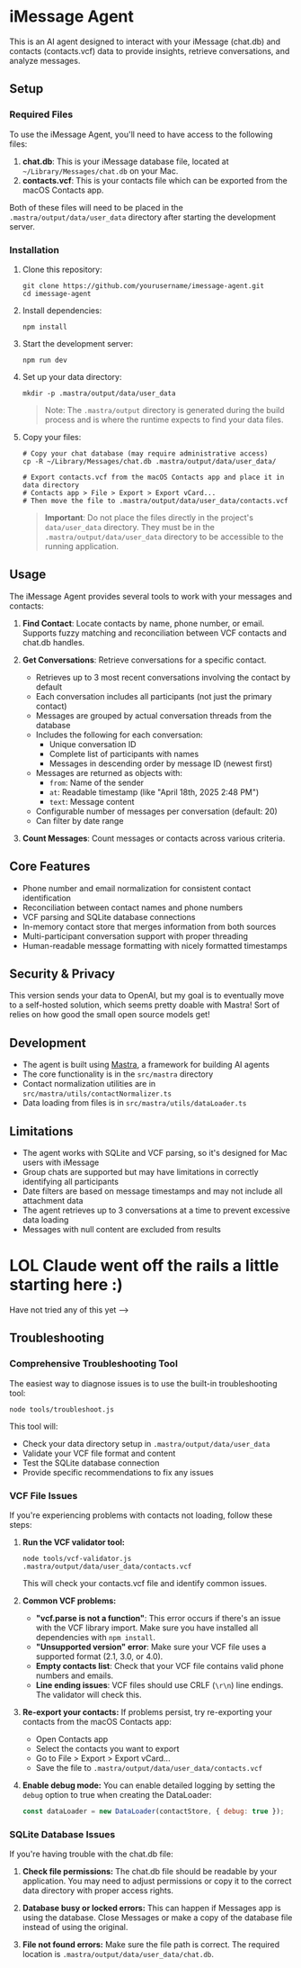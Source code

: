 # iMessage Agent

This is an AI agent designed to interact with your iMessage (chat.db) and contacts (contacts.vcf) data to provide insights, retrieve conversations, and analyze messages.

## Setup

### Required Files

To use the iMessage Agent, you'll need to have access to the following files:

1. **chat.db**: This is your iMessage database file, located at `~/Library/Messages/chat.db` on your Mac.
2. **contacts.vcf**: This is your contacts file which can be exported from the macOS Contacts app.

Both of these files will need to be placed in the `.mastra/output/data/user_data` directory after starting the development server.

### Installation

1. Clone this repository:

   ```
   git clone https://github.com/yourusername/imessage-agent.git
   cd imessage-agent
   ```

2. Install dependencies:

   ```
   npm install
   ```

3. Start the development server:

   ```
   npm run dev
   ```

4. Set up your data directory:

   ```
   mkdir -p .mastra/output/data/user_data
   ```

   > Note: The `.mastra/output` directory is generated during the build process and is where the runtime expects to find your data files.

5. Copy your files:

   ```
   # Copy your chat database (may require administrative access)
   cp -R ~/Library/Messages/chat.db .mastra/output/data/user_data/

   # Export contacts.vcf from the macOS Contacts app and place it in data directory
   # Contacts app > File > Export > Export vCard...
   # Then move the file to .mastra/output/data/user_data/contacts.vcf
   ```

   > **Important**: Do not place the files directly in the project's `data/user_data` directory. They must be in the `.mastra/output/data/user_data` directory to be accessible to the running application.

## Usage

The iMessage Agent provides several tools to work with your messages and contacts:

1. **Find Contact**: Locate contacts by name, phone number, or email. Supports fuzzy matching and reconciliation between VCF contacts and chat.db handles.

2. **Get Conversations**: Retrieve conversations for a specific contact.

   - Retrieves up to 3 most recent conversations involving the contact by default
   - Each conversation includes all participants (not just the primary contact)
   - Messages are grouped by actual conversation threads from the database
   - Includes the following for each conversation:
     - Unique conversation ID
     - Complete list of participants with names
     - Messages in descending order by message ID (newest first)
   - Messages are returned as objects with:
     - `from`: Name of the sender
     - `at`: Readable timestamp (like "April 18th, 2025 2:48 PM")
     - `text`: Message content
   - Configurable number of messages per conversation (default: 20)
   - Can filter by date range

3. **Count Messages**: Count messages or contacts across various criteria.

## Core Features

- Phone number and email normalization for consistent contact identification
- Reconciliation between contact names and phone numbers
- VCF parsing and SQLite database connections
- In-memory contact store that merges information from both sources
- Multi-participant conversation support with proper threading
- Human-readable message formatting with nicely formatted timestamps

## Security & Privacy

This version sends your data to OpenAI, but my goal is to eventually move to a self-hosted solution, which seems pretty doable with Mastra! Sort of relies on how good the small open source models get!

## Development

- The agent is built using [Mastra](https://mastrajs.com), a framework for building AI agents
- The core functionality is in the `src/mastra` directory
- Contact normalization utilities are in `src/mastra/utils/contactNormalizer.ts`
- Data loading from files is in `src/mastra/utils/dataLoader.ts`

## Limitations

- The agent works with SQLite and VCF parsing, so it's designed for Mac users with iMessage
- Group chats are supported but may have limitations in correctly identifying all participants
- Date filters are based on message timestamps and may not include all attachment data
- The agent retrieves up to 3 conversations at a time to prevent excessive data loading
- Messages with null content are excluded from results

# LOL Claude went off the rails a little starting here :)

Have not tried any of this yet -->

## Troubleshooting

### Comprehensive Troubleshooting Tool

The easiest way to diagnose issues is to use the built-in troubleshooting tool:

```
node tools/troubleshoot.js
```

This tool will:

- Check your data directory setup in `.mastra/output/data/user_data`
- Validate your VCF file format and content
- Test the SQLite database connection
- Provide specific recommendations to fix any issues

### VCF File Issues

If you're experiencing problems with contacts not loading, follow these steps:

1. **Run the VCF validator tool:**

   ```
   node tools/vcf-validator.js .mastra/output/data/user_data/contacts.vcf
   ```

   This will check your contacts.vcf file and identify common issues.

2. **Common VCF problems:**

   - **"vcf.parse is not a function"**: This error occurs if there's an issue with the VCF library import. Make sure you have installed all dependencies with `npm install`.
   - **"Unsupported version" error**: Make sure your VCF file uses a supported format (2.1, 3.0, or 4.0).
   - **Empty contacts list**: Check that your VCF file contains valid phone numbers and emails.
   - **Line ending issues**: VCF files should use CRLF (`\r\n`) line endings. The validator will check this.

3. **Re-export your contacts:**
   If problems persist, try re-exporting your contacts from the macOS Contacts app:

   - Open Contacts app
   - Select the contacts you want to export
   - Go to File > Export > Export vCard...
   - Save the file to `.mastra/output/data/user_data/contacts.vcf`

4. **Enable debug mode:**
   You can enable detailed logging by setting the `debug` option to true when creating the DataLoader:
   ```javascript
   const dataLoader = new DataLoader(contactStore, { debug: true });
   ```

### SQLite Database Issues

If you're having trouble with the chat.db file:

1. **Check file permissions:**
   The chat.db file should be readable by your application. You may need to adjust permissions or copy it to the correct data directory with proper access rights.

2. **Database busy or locked errors:**
   This can happen if Messages app is using the database. Close Messages or make a copy of the database file instead of using the original.

3. **File not found errors:**
   Make sure the file path is correct. The required location is `.mastra/output/data/user_data/chat.db`.
